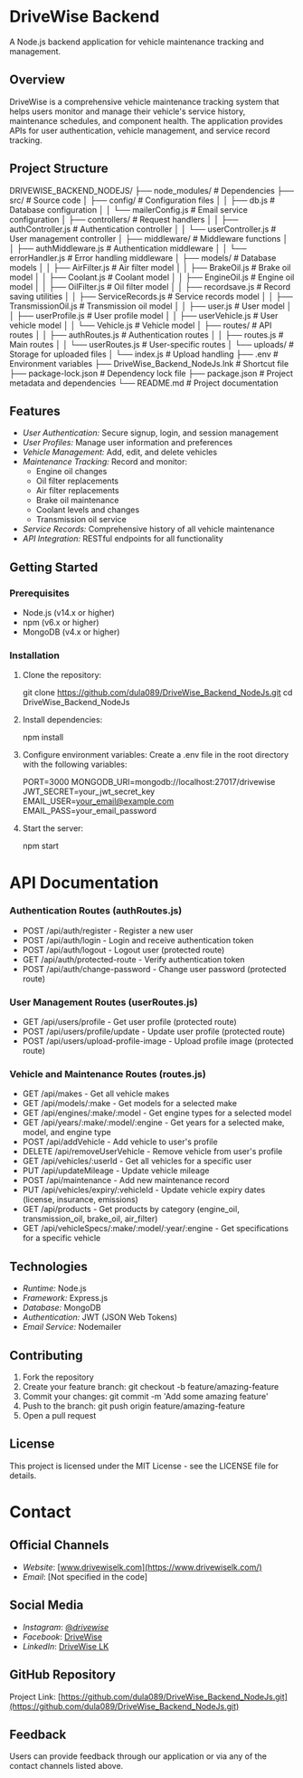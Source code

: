 # DriveWise Backend

A Node.js backend application for vehicle maintenance tracking and management.

## Overview

DriveWise is a comprehensive vehicle maintenance tracking system that helps users monitor and manage their vehicle's service history, maintenance schedules, and component health. The application provides APIs for user authentication, vehicle management, and service record tracking.

## Project Structure

DRIVEWISE_BACKEND_NODEJS/
├── node_modules/          # Dependencies
├── src/                   # Source code
│   ├── config/            # Configuration files
│   │   ├── db.js          # Database configuration
│   │   └── mailerConfig.js # Email service configuration
│   ├── controllers/       # Request handlers
│   │   ├── authController.js # Authentication controller
│   │   └── userController.js # User management controller
│   ├── middleware/        # Middleware functions
│   │   ├── authMiddleware.js # Authentication middleware
│   │   └── errorHandler.js   # Error handling middleware
│   ├── models/            # Database models
│   │   ├── AirFilter.js      # Air filter model
│   │   ├── BrakeOil.js       # Brake oil model
│   │   ├── Coolant.js        # Coolant model
│   │   ├── EngineOil.js      # Engine oil model
│   │   ├── OilFilter.js      # Oil filter model
│   │   ├── recordsave.js     # Record saving utilities
│   │   ├── ServiceRecords.js # Service records model
│   │   ├── TransmissionOil.js # Transmission oil model
│   │   ├── user.js           # User model
│   │   ├── userProfile.js    # User profile model
│   │   ├── userVehicle.js    # User vehicle model
│   │   └── Vehicle.js        # Vehicle model
│   ├── routes/            # API routes
│   │   ├── authRoutes.js     # Authentication routes
│   │   ├── routes.js         # Main routes
│   │   └── userRoutes.js     # User-specific routes
│   └── uploads/           # Storage for uploaded files
│       └── index.js       # Upload handling
├── .env                   # Environment variables
├── DriveWise_Backend_NodeJs.lnk # Shortcut file
├── package-lock.json      # Dependency lock file
├── package.json           # Project metadata and dependencies
└── README.md             # Project documentation


## Features

- *User Authentication:* Secure signup, login, and session management
- *User Profiles:* Manage user information and preferences
- *Vehicle Management:* Add, edit, and delete vehicles
- *Maintenance Tracking:* Record and monitor:
  - Engine oil changes
  - Oil filter replacements
  - Air filter replacements
  - Brake oil maintenance
  - Coolant levels and changes
  - Transmission oil service
- *Service Records:* Comprehensive history of all vehicle maintenance
- *API Integration:* RESTful endpoints for all functionality

## Getting Started

### Prerequisites

- Node.js (v14.x or higher)
- npm (v6.x or higher)
- MongoDB (v4.x or higher)

### Installation

1. Clone the repository:
   
   git clone https://github.com/dula089/DriveWise_Backend_NodeJs.git
   cd DriveWise_Backend_NodeJs
   

2. Install dependencies:
   
   npm install
   

3. Configure environment variables:
   Create a .env file in the root directory with the following variables:
   
   PORT=3000
   MONGODB_URI=mongodb://localhost:27017/drivewise
   JWT_SECRET=your_jwt_secret_key
   EMAIL_USER=your_email@example.com
   EMAIL_PASS=your_email_password
   

4. Start the server:
   
   npm start
   
# API Documentation

### Authentication Routes (authRoutes.js)
- POST /api/auth/register - Register a new user
- POST /api/auth/login - Login and receive authentication token
- POST /api/auth/logout - Logout user (protected route)
- GET /api/auth/protected-route - Verify authentication token
- POST /api/auth/change-password - Change user password (protected route)

### User Management Routes (userRoutes.js)
- GET /api/users/profile - Get user profile (protected route)
- POST /api/users/profile/update - Update user profile (protected route)
- POST /api/users/upload-profile-image - Upload profile image (protected route)

### Vehicle and Maintenance Routes (routes.js)
- GET /api/makes - Get all vehicle makes
- GET /api/models/:make - Get models for a selected make
- GET /api/engines/:make/:model - Get engine types for a selected model
- GET /api/years/:make/:model/:engine - Get years for a selected make, model, and engine type
- POST /api/addVehicle - Add vehicle to user's profile
- DELETE /api/removeUserVehicle - Remove vehicle from user's profile
- GET /api/vehicles/:userId - Get all vehicles for a specific user
- PUT /api/updateMileage - Update vehicle mileage
- POST /api/maintenance - Add new maintenance record
- PUT /api/vehicles/expiry/:vehicleId - Update vehicle expiry dates (license, insurance, emissions)
- GET /api/products - Get products by category (engine_oil, transmission_oil, brake_oil, air_filter)
- GET /api/vehicleSpecs/:make/:model/:year/:engine - Get specifications for a specific vehicle

## Technologies

- *Runtime:* Node.js
- *Framework:* Express.js
- *Database:* MongoDB
- *Authentication:* JWT (JSON Web Tokens)
- *Email Service:* Nodemailer

## Contributing

1. Fork the repository
2. Create your feature branch: git checkout -b feature/amazing-feature
3. Commit your changes: git commit -m 'Add some amazing feature'
4. Push to the branch: git push origin feature/amazing-feature
5. Open a pull request

## License

This project is licensed under the MIT License - see the LICENSE file for details.

# Contact

## Official Channels
- *Website*: [www.drivewiselk.com](https://www.drivewiselk.com/)
- *Email*: [Not specified in the code]

## Social Media
- *Instagram*: [@_drivewise_](https://www.instagram.com/__drivewise__)
- *Facebook*: [DriveWise](https://www.facebook.com/share/162b7jrFa2/?mibextid=wwXIfr)
- *LinkedIn*: [DriveWise LK](https://www.linkedin.com/company/drivewise-lk)

## GitHub Repository
Project Link: [https://github.com/dula089/DriveWise_Backend_NodeJs.git](https://github.com/dula089/DriveWise_Backend_NodeJs.git)

## Feedback
Users can provide feedback through our application or via any of the contact channels listed above.
